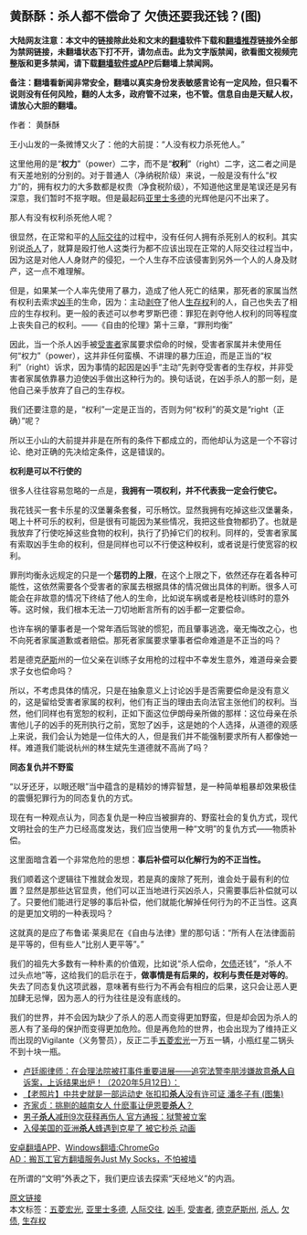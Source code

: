  <h2>黄酥酥：杀人都不偿命了 欠债还要我还钱？(图)</h2> <p class="notice"><b>大陆网友注意：本文中的链接除此处和文末的<a href="https://github.com/bannedbook/fanqiang" >翻墙</a>软件下载和<a href="https://github.com/killgcd/justmysocks/blob/master/README.md">翻墙推荐</a>链接外全部为禁网链接，未翻墙状态下打不开，请勿点击。此为文字版禁闻，欲看图文视频完整版和更多禁闻，请下载<a href="https://github.com/bannedbook/fanqiang">翻墙软件或APP</a>后翻墙上禁闻网。</p><p>备注：翻墙看新闻非常安全，翻墙以真实身份发表敏感言论有一定风险，但只看不说则没有任何风险，翻的人太多，政府管不过来，也不管。信息自由是天赋人权，请放心大胆的翻墙。</b></p>  <div class="entry"> <p>作者： 黄酥酥</p> <p id="conimg">王小山发的一条微博又火了：他的大前提：“人没有权力杀死他人。”</p> <p>这里他用的是“<strong>权力</strong>”（power）二字，而不是“<strong>权利</strong>”（right）二字，这二者之间是有天差地别的分别的。对于普通人（净纳税阶级）来说，一般是没有什么“权力”的，拥有权力的大多数都是权贵（净食税阶级），不知道他这里是笔误还是另有深意，我们暂时不抠字眼。但是最起码<a href="https://www.bannedbook.org/bnews/tag/%E4%BA%9A%E9%87%8C%E5%A3%AB%E5%A4%9A%E5%BE%B7/" class="st_tag internal_tag" rel="tag" title="标签 亚里士多德 下的日志">亚里士多德</a>的光辉他是闪不出来了。</p> <p>那人有没有权利杀死他人呢？</p> <p>很显然，在正常和平的<a href="https://www.bannedbook.org/bnews/tag/%E4%BA%BA%E9%99%85%E4%BA%A4%E5%BE%80/" class="st_tag internal_tag" rel="tag" title="标签 人际交往 下的日志">人际交往</a>的过程中，没有任何人拥有杀死别人的权利。其实别说<a href="https://www.bannedbook.org/bnews/tag/%E6%9D%80%E4%BA%BA/" class="st_tag internal_tag" rel="tag" title="标签 杀人 下的日志">杀人</a>了，就算是殴打他人这类行为都不应该出现在正常的人际交往过程当中，因为这是对他人人身财产的侵犯，一个人生存不应该侵害到另外一个人的人身及财产，这一点不难理解。</p> <p>但是，如果某一个人率先使用了暴力，造成了他人死亡的结果，那死者的家属当然有权利去索求<a href="https://www.bannedbook.org/bnews/tag/%E5%87%B6%E6%89%8B/" class="st_tag internal_tag" rel="tag" title="标签 凶手 下的日志">凶手</a>的生命，因为：主动<span class='wp_keywordlink'><a href="https://www.bannedbook.org/forum2/topic21.html" title="《剥夺》 黄建民 著" target="_blank">剥夺</a></span>了他人<a href="https://www.bannedbook.org/bnews/tag/%E7%94%9F%E5%AD%98%E6%9D%83/" class="st_tag internal_tag" rel="tag" title="标签 生存权 下的日志">生存权</a>利的人，自己也失去了相应的生存权利。更一般的表述可以参考罗斯巴德：罪犯在剥夺他人权利的同等程度上丧失自己的权利。——《自由的伦理》第十三章，“罪刑均衡”</p>  <p>因此，当一个杀人凶手被<a href="https://www.bannedbook.org/bnews/tag/%e5%8f%97%e5%ae%b3%e8%80%85/" class="st_tag internal_tag" rel="tag" title="标签 受害者 下的日志">受害者</a>家属要求偿命的时候，受害者家属并未使用任何“权力”（power），这并非任何蛮横、不讲理的暴力压迫，而是正当的“权利”（right）诉求，因为事情的起因是凶手“主动”先剥夺受害者的生存权，并非受害者家属依靠暴力迫使凶手做出这种行为的。换句话说，在凶手杀人的那一刻，是他自己亲手放弃了自己的生存权。</p> <p>我们还要注意的是，“权利”一定是正当的，否则为何“权利”的英文是“right（正确）”呢？</p> <p>所以王小山的大前提并非是在所有的条件下都成立的，而他却认为这是一个不容讨论、绝对正确的先决给定条件，这是错误的。</p> <p><strong>权利是可以不行使的</strong></p> <p>很多人往往容易忽略的一点是，<strong>我拥有一项权利，并不代表我一定会行使它。</strong></p> <p>我花钱买一套卡乐星的汉堡薯条套餐，可乐畅饮。显然我拥有吃掉这些汉堡薯条，喝上十杯可乐的权利，但是很有可能因为某些情况，我把这些食物都扔了。也就是我放弃了行使吃掉这些食物的权利，执行了扔掉它们的权利。同样的，受害者家属有索取凶手生命的权利，但是同样也可以不行使这种权利，或者说是行使宽容的权利。</p>  <p>罪刑均衡永远规定的只是一个<strong>惩罚的上限</strong>，在这个上限之下，依然还存在着各种可能性，这依然需要各个受害者的家属去根据具体的情况做出具体的判断。很多人可能会在非故意的情况下终结了他人的生命，比如说车祸或者是枪枝训练时的意外等。这时候，我们根本无法一刀切地断言所有的凶手都一定要偿命。</p> <p>也许车祸的肇事者是一个常年酒后驾驶的惯犯，而且肇事逃逸，毫无悔改之心，也不向死者家属道歉或者赔偿。那死者家属要求肇事者偿命难道是不正当的吗？</p> <p>若是德克<span class='wp_keywordlink'><a href="https://www.bannedbook.org/forum5/topic42.html" title="萨斯、诚信与自救" target="_blank">萨斯</a></span>州的一位父亲在训练子女用枪的过程中不幸发生意外，难道母亲会要求子女也偿命吗？</p> <p>所以，不考虑具体的情况，只是在抽象意义上讨论凶手是否需要偿命是没有意义的，这是留给受害者家属的权利，他们有正当的理由去向法官主张他们的权利。当然，他们同样也有宽恕的权利，正如下面这位伊朗母亲所做的那样：这位母亲在杀害他儿子的凶手的死刑执行之前，宽恕了凶手，这是她的个人选择，从道德的观感上来说，我们会认为她是一位伟大的人，但是我们并不能强制要求所有人都像她一样。难道我们能说杭州的林生斌先生道德就不高尚了吗？</p> <p><strong>同态复仇并不野蛮</strong></p> <p>“以牙还牙，以眼还眼”当中蕴含的是精妙的博弈智慧，是一种简单粗暴却效果极佳的震慑犯罪行为的同态复仇的方式。</p>  <p>现在有一种观点认为，同态复仇是一种应当被摒弃的、野蛮社会的复仇方式，现代文明社会的生产力已经高度发达，我们应当使用一种“文明”的复仇方式——物质补偿。</p> <p>这里面暗含着一个非常危险的思想：<strong>事后补偿可以化解行为的不正当性。</strong></p> <p>我们顺着这个逻辑往下推就会发现，若是真的废除了死刑，谁会处于最有利的位置？显然是那些达官显贵，他们可以正当地进行买凶杀人，只需要事后补偿就可以了。只要他们能进行足够的事后补偿，他们就能化解掉任何行为的不正当性。这真的是更加文明的一种表现吗？</p> <p>这就真的是应了布鲁诺·莱奥尼在《自由与法律》里的那句话：“所有人在法律面前是平等的，但有些人“比别人更平等”。”</p> <p>我们的祖先大多数有一种朴素的价值观，比如说“杀人偿命，<a href="https://www.bannedbook.org/bnews/tag/%E6%AC%A0%E5%80%BA/" class="st_tag internal_tag" rel="tag" title="标签 欠债 下的日志">欠债</a>还钱”，“杀人不过头点地”等，这给我们的启示在于，<strong>做事情是有后果的，权利与责任是对等的</strong>。失去了同态复仇这项武器，意味著有些行为不再会有相应的后果，这只会让恶人更加肆无忌惮，因为恶人的行为往往是没有底线的。</p> <p>我们的世界，并不会因为缺少了杀人的恶人而变得更加野蛮，但是却会因为杀人的恶人有了圣母的保护而变得更加危险。但是再危险的世界，也会出现为了维持正义而出现的Vigilante（义务警员），反正二手<a href="https://www.bannedbook.org/bnews/tag/%E4%BA%94%E8%8F%B1%E5%AE%8F%E5%85%89/" class="st_tag internal_tag" rel="tag" title="标签 五菱宏光 下的日志">五菱宏光</a>一万五一辆，小瓶红星二锅头不到十块一瓶。</p>  <ul class='op-related-articles' title='相关阅读'> <li><a href='https://www.bannedbook.org/bnews/weiquan/20200513/1327433.html' target='_blank'>卢廷阁律师&#65306;在会理法院被打事件重要进展&#8212;&#8212;追究法警李朋涉嫌故意<b>杀人</b>自诉案&#65292;上诉结果出炉&#65281;&#65288;2020年5月12日&#65289;&#65306;</a></li> <li><a href='https://www.bannedbook.org/bnews/lifebaike/20200512/1327127.html' target='_blank'>【老照片】中共史就是一部运动史 张扣扣<b>杀人</b>没有许可证 潘冬子有 (图集)</a></li> <li><a href='https://www.bannedbook.org/bnews/baitai/20200511/1326806.html' target='_blank'>齐家贞：挑剔的越南女人 什麽事让伊恩要<b>杀人</b>？</a></li> <li><a href='https://www.bannedbook.org/bnews/baitai/20200509/1325501.html' target='_blank'>男子<b>杀人</b>减刑9次获释再伤人 官方通报：狱警被立案</a></li> <li><a href='https://www.bannedbook.org/bnews/cnnews/20200509/1325155.html' target='_blank'>入侵美国的亚洲<b>杀人</b>蜂遇到克星了 被它秒杀 动画</a></li> </ul> <div class="texttj"> <a href="https://github.com/bannedbook/fanqiang/wiki/%E7%A6%81%E9%97%BB%E7%BD%91%E5%AE%89%E5%8D%93%E7%BF%BB%E5%A2%99%E6%96%B0%E9%97%BBAPP" target="_blank">安卓翻墙APP</a>、<a href="https://github.com/bannedbook/fanqiang/wiki/Chrome%E4%B8%80%E9%94%AE%E7%BF%BB%E5%A2%99%E5%8C%85" target="_blank">Windows翻墙:ChromeGo</a><br/> <a href="https://github.com/killgcd/justmysocks/blob/master/README.md" target="_blank">AD：搬瓦工官方翻墙服务Just My Socks，不怕被墙</a> </div><p>在所谓的“文明”外表之下，我们更应该去探索“天经地义”的内涵。</p><a name='sharetosocial'></a>         <div><a href='https://www.bannedbook.org/bnews/comments/20200516/1329458.html'>原文链接</a></div>  </div><!--END ENTRY--> <div class="postfooter"> <div>本文标签：<a href="https://www.bannedbook.org/bnews/tag/%E4%BA%94%E8%8F%B1%E5%AE%8F%E5%85%89/" rel="tag">五菱宏光</a>, <a href="https://www.bannedbook.org/bnews/tag/%E4%BA%9A%E9%87%8C%E5%A3%AB%E5%A4%9A%E5%BE%B7/" rel="tag">亚里士多德</a>, <a href="https://www.bannedbook.org/bnews/tag/%E4%BA%BA%E9%99%85%E4%BA%A4%E5%BE%80/" rel="tag">人际交往</a>, <a href="https://www.bannedbook.org/bnews/tag/%E5%87%B6%E6%89%8B/" rel="tag">凶手</a>, <a href="https://www.bannedbook.org/bnews/tag/%e5%8f%97%e5%ae%b3%e8%80%85/" rel="tag">受害者</a>, <a href="https://www.bannedbook.org/bnews/tag/%e5%be%b7%e5%85%8b%e8%90%a8%e6%96%af%e5%b7%9e/" rel="tag">德克萨斯州</a>, <a href="https://www.bannedbook.org/bnews/tag/%E6%9D%80%E4%BA%BA/" rel="tag">杀人</a>, <a href="https://www.bannedbook.org/bnews/tag/%E6%AC%A0%E5%80%BA/" rel="tag">欠债</a>, <a href="https://www.bannedbook.org/bnews/tag/%E7%94%9F%E5%AD%98%E6%9D%83/" rel="tag">生存权</a></div>  </div><!--END POSTFOOTER--> 